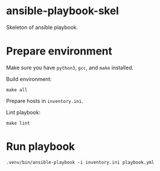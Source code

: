 # ansible-playbook-skel

Skeleton of ansible playbook.


# Prepare environment

Make sure you have `python3`, `gcc`, and `make` installed.

Build environment:
```
make all
```

Prepare hosts in `inventory.ini`.

Lint playbook:
```
make lint
```


# Run playbook

```
.venv/bin/ansible-playbook -i inventory.ini playbook.yml
```
